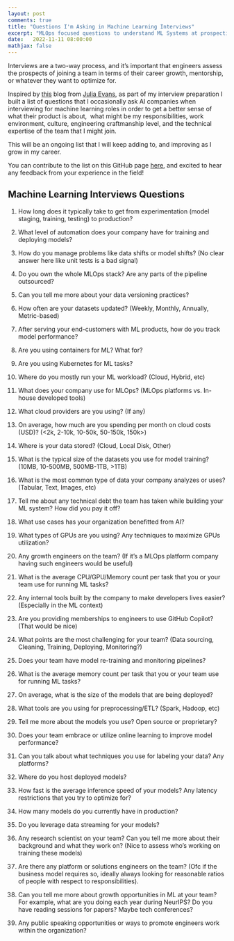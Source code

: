 ```yaml
---
layout: post
comments: true
title: "Questions I'm Asking in Machine Learning Interviews"
excerpt: "MLOps focused questions to understand ML Systems at prospective companies."
date:   2022-11-11 08:00:00
mathjax: false
---
```


Interviews are a two-way process, and it’s important that engineers assess the prospects of joining a team in terms of their career growth, mentorship, or whatever they want to optimize for.

Inspired by [this](https://jvns.ca/blog/2013/12/30/questions-im-asking-in-interviews/) blog from [Julia Evans](https://jvns.ca/), as part of my interview preparation I built a list of questions that I occasionally ask AI companies when interviewing for machine learning roles in order to get a better sense of what their product is about,  what might be my responsibilities, work environment, culture, engineering craftmanship level, and the technical expertise of the team that I might join.

This will be an ongoing list that I will keep adding to, and improving as I grow in my career.

You can contribute to the list on this GitHub page [here](https://github.com/HusseinLezzaik/Questions-I-Ask-in-ML-Interviews), and excited to hear any feedback from your experience in the field!

## Machine Learning Interviews Questions

1) How long does it typically take to get from experimentation (model staging, training, testing) to production?

2) What level of automation does your company have for training and deploying models?

3) How do you manage problems like data shifts or model shifts? (No clear answer here like unit tests is a bad signal)

4) Do you own the whole MLOps stack? Are any parts of the pipeline outsourced?

5) Can you tell me more about your data versioning practices?

6) How often are your datasets updated? (Weekly, Monthly, Annually, Metric-based)

7) After serving your end-customers with ML products, how do you track model performance?

8) Are you using containers for ML? What for?

9) Are you using Kubernetes for ML tasks?

10) Where do you mostly run your ML workload? (Cloud, Hybrid, etc)

11) What does your company use for MLOps? (MLOps platforms vs. In-house developed tools)

12) What cloud providers are you using? (If any)

13) On average, how much are you spending per month on cloud costs (USD)? (<2k, 2-10k, 10-50k, 50-150k, 150k>)

14) Where is your data stored? (Cloud, Local Disk, Other)

15) What is the typical size of the datasets you use for model training? (10MB, 10-500MB, 500MB-1TB, >1TB)

16) What is the most common type of data your company analyzes or uses? (Tabular, Text, Images, etc)

17) Tell me about any technical debt the team has taken while building your ML system? How did you pay it off?

18) What use cases has your organization benefitted from AI? 

19) What types of GPUs are you using? Any techniques to maximize GPUs utilization?

20) Any growth engineers on the team? (If it’s a MLOps platform company having such engineers would be useful)

21) What is the average CPU/GPU/Memory count per task that you or your team use for running ML tasks?

22) Any internal tools built by the company to make developers lives easier? (Especially in the ML context)

23) Are you providing memberships to engineers to use GitHub Copilot? (That would be nice)

24) What points are the most challenging for your team? (Data sourcing, Cleaning, Training, Deploying, Monitoring?)

25) Does your team have model re-training and monitoring pipelines?

26) What is the average memory count per task that you or your team use for running ML tasks? 

27) On average, what is the size of the models that are being deployed? 

28) What tools are you using for preprocessing/ETL? (Spark, Hadoop, etc)

29) Tell me more about the models you use? Open source or proprietary?

30) Does your team embrace or utilize online learning to improve model performance?

31) Can you talk about what techniques you use for labeling your data? Any platforms?

32) Where do you host deployed models?

33) How fast is the average inference speed of your models? Any latency restrictions that you try to optimize for?

34) How many models do you currently have in production?

35) Do you leverage data streaming for your models?

36) Any research scientist on your team? Can you tell me more about their background and what they work on? (Nice to assess who’s working on training these models)

37) Are there any platform or solutions engineers on the team? (Ofc if the business model requires so, ideally always looking for reasonable ratios of people with respect to responsibilities).

38) Can you tell me more about growth opportunities in ML at your team? For example, what are you doing each year during NeurIPS? Do you have reading sessions for papers? Maybe tech conferences?

39) Any public speaking opportunities or ways to promote engineers work within the organization?



